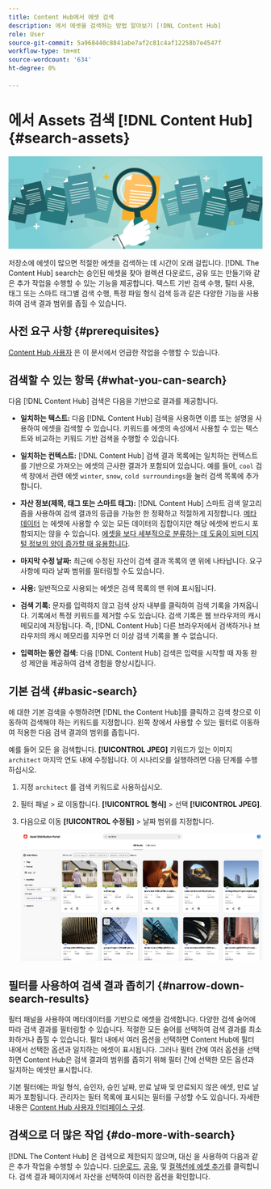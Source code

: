 ```yaml
---
title: Content Hub에서 에셋 검색
description: 에서 에셋을 검색하는 방법 알아보기 [!DNL Content Hub]
role: User
source-git-commit: 5a968440c8841abe7af2c81c4af12258b7e4547f
workflow-type: tm+mt
source-wordcount: '634'
ht-degree: 0%

---
```



# 에서 Assets 검색 [!DNL Content Hub] {#search-assets}

![에셋 배너 이미지 공유](assets/search.png)

저장소에 에셋이 많으면 적절한 에셋을 검색하는 데 시간이 오래 걸립니다. [!DNL The Content Hub] search는 승인된 에셋을 찾아 컬렉션 다운로드, 공유 또는 만들기와 같은 추가 작업을 수행할 수 있는 기능을 제공합니다. 텍스트 기반 검색 수행, 필터 사용, 태그 또는 스마트 태그별 검색 수행, 특정 파일 형식 검색 등과 같은 다양한 기능을 사용하여 검색 결과 범위를 좁힐 수 있습니다.

## 사전 요구 사항 {#prerequisites}

[Content Hub 사용자](deploy-content-hub.md#onboard-content-hub-users) 은 이 문서에서 언급한 작업을 수행할 수 있습니다.

## 검색할 수 있는 항목  {#what-you-can-search}

다음 [!DNL Content Hub] 검색은 다음을 기반으로 결과를 제공합니다.

* **일치하는 텍스트:** 다음 [!DNL Content Hub] 검색을 사용하면 이름 또는 설명을 사용하여 에셋을 검색할 수 있습니다. 키워드를 에셋의 속성에서 사용할 수 있는 텍스트와 비교하는 키워드 기반 검색을 수행할 수 있습니다.

* **일치하는 컨텍스트:** [!DNL Content Hub] 검색 결과 목록에는 일치하는 컨텍스트를 기반으로 가져오는 에셋의 근사한 결과가 포함되어 있습니다. 예를 들어, `cool` 검색 창에서 관련 에셋 `winter`, `snow`, `cold surroundings`을 눌러 검색 목록에 추가합니다.

* **자산 정보(제목, 태그 또는 스마트 태그):** [!DNL Content Hub] 스마트 검색 알고리즘을 사용하여 검색 결과의 등급을 가능한 한 정확하고 적절하게 지정합니다. [메타데이터](#asset-properties.md) 는 에셋에 사용할 수 있는 모든 데이터의 집합이지만 해당 에셋에 반드시 포함되지는 않을 수 있습니다. [에셋을 보다 세부적으로 분류하는 데 도움이 되며 디지털 정보의 양이 증가할 때 유용합니다](/help/assets/configure-content-hub-ui-options.md##configure-metadata-search-content-hub).

* **마지막 수정 날짜:** 최근에 수정된 자산이 검색 결과 목록의 맨 위에 나타납니다. 요구 사항에 따라 날짜 범위를 필터링할 수도 있습니다.

* **사용:** 일반적으로 사용되는 에셋은 검색 목록의 맨 위에 표시됩니다.

* **검색 기록:** 문자를 입력하지 않고 검색 상자 내부를 클릭하여 검색 기록을 가져옵니다. 기록에서 특정 키워드를 제거할 수도 있습니다. 검색 기록은 웹 브라우저의 캐시 메모리에 저장됩니다. 즉, [!DNL Content Hub] 다른 브라우저에서 검색하거나 브라우저의 캐시 메모리를 지우면 더 이상 검색 기록을 볼 수 없습니다.

* **입력하는 동안 검색:** 다음 [!DNL Content Hub] 검색은 입력을 시작할 때 자동 완성 제안을 제공하여 검색 경험을 향상시킵니다.

## 기본 검색 {#basic-search}

에 대한 기본 검색을 수행하려면 [!DNL the Content Hub]를 클릭하고 검색 창으로 이동하여 검색해야 하는 키워드를 지정합니다. 왼쪽 창에서 사용할 수 있는 필터로 이동하여 적용한 다음 검색 결과의 범위를 좁힙니다.

예를 들어 모든 을 검색합니다. **[!UICONTROL JPEG]** 키워드가 있는 이미지 `architect` 마지막 연도 내에 수정됩니다. 이 시나리오를 실행하려면 다음 단계를 수행하십시오.

1. 지정 `architect` 를 검색 키워드로 사용하십시오.

1. 필터 패널 > 로 이동합니다. **[!UICONTROL 형식]** > 선택 **[!UICONTROL JPEG]**.

1. 다음으로 이동 **[!UICONTROL 수정됨]** > 날짜 범위를 지정합니다.

   ![기본 검색](assets/basic-search.png)

## 필터를 사용하여 검색 결과 좁히기 {#narrow-down-search-results}

필터 패널을 사용하여 메타데이터를 기반으로 에셋을 검색합니다. 다양한 검색 술어에 따라 검색 결과를 필터링할 수 있습니다. 적절한 모든 술어를 선택하여 검색 결과를 최소화하거나 좁힐 수 있습니다. 필터 내에서 여러 옵션을 선택하면 Content Hub에 필터 내에서 선택한 옵션과 일치하는 에셋이 표시됩니다. 그러나 필터 간에 여러 옵션을 선택하면 Content Hub은 검색 결과의 범위를 좁히기 위해 필터 간에 선택한 모든 옵션과 일치하는 에셋만 표시합니다.

기본 필터에는 파일 형식, 승인자, 승인 날짜, 만료 날짜 및 만료되지 않은 에셋, 만료 날짜가 포함됩니다. 관리자는 필터 목록에 표시되는 필터를 구성할 수도 있습니다. 자세한 내용은 [Content Hub 사용자 인터페이스 구성](configure-content-hub-ui-options.md#configure-filters-content-hub).

<!--

<table>
    <tbody>
     <tr>
      <th><strong>Search Predicate</strong></th>
      <th><strong>Description</strong></th>
      <th><strong>Properties</strong></th>
     </tr>
     <tr>
      <td> Campaigns </td>
      <td> Allows you to search using planned activity performed to take any particular action. For example, advertisement campaign run on Ferrari to know the understand the interests of people using number of clicks people perform.</td>
      <td>NA</td>
     </tr>
     <tr>
      <td> Channels </td>
      <td> Helps you to understand the path from where the asset is coming from. For example, web, social media, books, catalog, etc.</td>
      <td>NA</td>
     </tr>
     <tr>
      <td> Region </td>
      <td> Helps you to understand the location where the asset is created. For example, Japan, EMEA, Worldwide, etc.</td>
      <td>NA</td>
     </tr>
     <tr>
      <td> Keywords </td>
      <td> Keyword helps you search using terms or the words that you enter based on the topic. For example, images, low-resolution, etc.</td>
      <td>NA</td>
     </tr>
     <tr>
      <td> Timeframe </td>
      <td> Helps you search assets using timeline. For example, search by year 2024, Q3 2023, etc.</td>
      <td>NA</td>
     </tr>
     <tr>
      <td>File format</td>
      <td>Composition of an asset. The supported assets include image, document, video, printable media, and so on.</td>
      <td>
        <ul>
            <li>[!UICONTROL JPEG]</li> 
            <li>[!UICONTROL Quicktime]</li> 
            <li>[!UICONTROL PNG]</li> 
            <li>[!UICONTROL WebP]</li> 
            <li>[!UICONTROL MP4]</li> 
            <li>[!UICONTROL Plain]</li> 
            <li>[!UICONTROL PDF]</li>
            <li>[!UICONTROL SVG + XML]</li>
        </ul>
      </td>
     </tr>
     <tr>
      <td>Tags</td>
      <td>Tags help you categorize assets that can be browsed and searched more efficiently based on hierarchical taxonomies.</td>
      <td>
        <ul>
            <li>Field label</li>
            <li>Property name</li>
            <li>Path</li>
            <li>Description</li>
        </ul>
      </td>
     </tr>
     <!--<tr>
      <td>Subject</td>
      <td>Classification of assets based on their theme. For example, colorful, hiking, outdoors.</td>
      <td>NA</td>
     </tr>
          <tr>
      <td>Last modified</td>
      <td>Search assets based on their last modification. Specify the date range using the Start date and End date fields.</td>
      <td>
        <ul>
            <li>Range text (From)</li> 
            <li>Range text (To) </li>
        </ul>
      </td>
     </tr>    
     <!--<tr>
      <td>Asset ID</td>
      <td>Unique number that identifies the asset.</td>
      <td>NA</td>
     </tr>
     <tr>
      <td> Colors </td>
      <td> Helps you search assets using colors that are automatically identified in an asset using Adobe's Sensei AI capabilities.</td>
      <td>NA</td>
     </tr>  
    </tbody>
   </table>

-->

## 검색으로 더 많은 작업 {#do-more-with-search}

[!DNL The Content Hub] 은 검색으로 제한되지 않으며, 대신 을 사용하여 다음과 같은 추가 작업을 수행할 수 있습니다. [다운로드](download-assets-content-hub.md), [공유](share-assets-content-hub.md), 및 [컬렉션에 에셋 추가](collections-content-hub.md)를 클릭합니다. 검색 결과 페이지에서 자산을 선택하여 이러한 옵션을 확인합니다.
